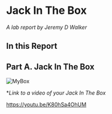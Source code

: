 # Jack In The Box

*A lab report by Jeremy D Walker*

## In this Report

## Part A. Jack In The Box

![MyBox](https://github.com/jwalker34/Interactive-Lab-Hub/blob/master/Lab_5/box.jpgs=200)

**Link to a video of your Jack In The Box*

https://youtu.be/K80hSa4OhUM
